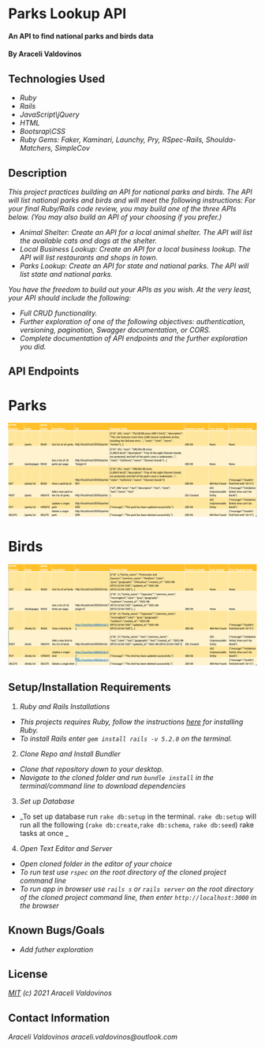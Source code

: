 # Parks Lookup API

#### An API to find national parks and birds data 

#### By Araceli Valdovinos

## Technologies Used

* _Ruby_
* _Rails_
* _JavaScript\jQuery_
* _HTML_
* _Bootsrap\CSS_
* _Ruby Gems: Faker, Kaminari, Launchy, Pry, RSpec-Rails, Shoulda-Matchers, SimpleCov_



## Description
_This project practices building an API for national parks and birds. The API will list national parks and birds and will meet the following instructions:_
_For your final Ruby/Rails code review, you may build one of the three APIs below. (You may also build an API of your choosing if you prefer.)_

* _Animal Shelter: Create an API for a local animal shelter. The API will list the available cats and dogs at the shelter._
* _Local Business Lookup: Create an API for a local business lookup. The API will list restaurants and shops in town._
* _Parks Lookup: Create an API for state and national parks. The API will list state and national parks._

_You have the freedom to build out your APIs as you wish. At the very least, your API should include the following:_
* _Full CRUD functionality._
* _Further exploration of one of the following objectives: authentication, versioning, pagination, Swagger documentation, or CORS._
* _Complete documentation of API endpoints and the further exploration you did._

## API Endpoints
# Parks
![Park endpoints](parks.png)

# Birds
![Bird endpoints](birds.png)


## Setup/Installation Requirements
1. _Ruby and Rails Installations_
* _This projects requires Ruby, follow the instructions [here](https://www.learnhowtoprogram.com/ruby-and-rails/getting-started-with-ruby/ruby-installation-and-setup) for installing Ruby._
* _To install Rails enter `gem install rails -v 5.2.0` on the terminal._

2. _Clone Repo and Install Bundler_
* _Clone that repository down to your desktop._
* _Navigate to the cloned folder and run `bundle install` in the terminal/command line to download dependencies_

3. _Set up Database_
* _To set up database run `rake db:setup` in the terminal. `rake db:setup` will run all the following (`rake db:create`,`rake db:schema`, `rake db:seed`) rake tasks at once _

4. _Open Text Editor and Server_
* _Open cloned folder in the editor of your choice_
* _To run test use `rspec` on the root directory of the cloned project command line_
* _To run app in browser use `rails s` or `rails server` on the root directory of the cloned project command line, then enter `http://localhost:3000` in the browser_



## Known Bugs/Goals
* _Add futher exploration_


## License
_[MIT](https://opensource.org/licenses/MIT) (c) 2021 Araceli Valdovinos_


## Contact Information
_Araceli Valdovinos araceli.valdovinos@outlook.com_

